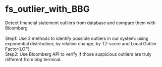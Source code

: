 # fs_outlier_with_BBG
Detect financial statement outliers from database and compare them with Bloomberg 
<br />
<br />
Step1: Use 3 methods to identify possible outliers in our system: using exponential distribution; by relative change; by TZ-score and Local Outlier Factor(LOF).
<br />
Step2: Use Bloomberg API to verify if those suspicious outliers are truly different from bbg terminal.

